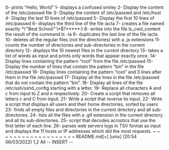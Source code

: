 0- prints “Hello, World”
1- displays a confused smiley 
2- Display the content of the /etc/passwd file
3- Display the content of /etc/passwd and /etc/host
4- Display the last 10 lines of /etc/passwd
5- Display the first 10 lines of /etc/passwd
6- displays the third line of the file iacta
7- creates a file named exactly \*\\'"Best School"\'\\*$\?\*\*\*\*\*:)
8- writes into the file ls_cwd_content the result of the command ls -la
9- duplicates the last line of the file iacta
10- deletes all the regular files (not the directories) with a .js extensions
11- counts the number of directories and sub-directories in the current directory
12- displays the 10 newest files in the current directory
13- takes a list of words as input and prints only words that appear exactly once.
14- Display lines containing the pattern “root” from the file /etc/passwd
15- Display the number of lines that contain the pattern “bin” in the file /etc/passwd
16- Display lines containing the pattern “root” and 3 lines after them in the file /etc/passwd
17- Display all the lines in the file /etc/passwd that do not contain the pattern “bin”.
18- Display all lines of the file /etc/ssh/sshd_config starting with a letter.
19- Replace all characters A and c from input to Z and e respectively.
20- Create a script that removes all letters c and C from input.
21- Write a script that reverse its input.
22- Write a script that displays all users and their home directories, sorted by users
23- finds all empty files and directories in the current directory and all sub-directories.
24- lists all the files with a .gif extension in the current directory and all its sub-directories.
25-  script that decodes acrostics that use the first letter of each line.
26- parses web servers logs in TSV format as input and displays the 11 hosts or IP addresses which did the most requests.
~
~
~
~
~
~
~
~
~
~
~
~
~
~
~
~
~
~
~
README.md[+] [unix] (20:54 06/03/2022)                                   1,2 All
-- INSERT --

